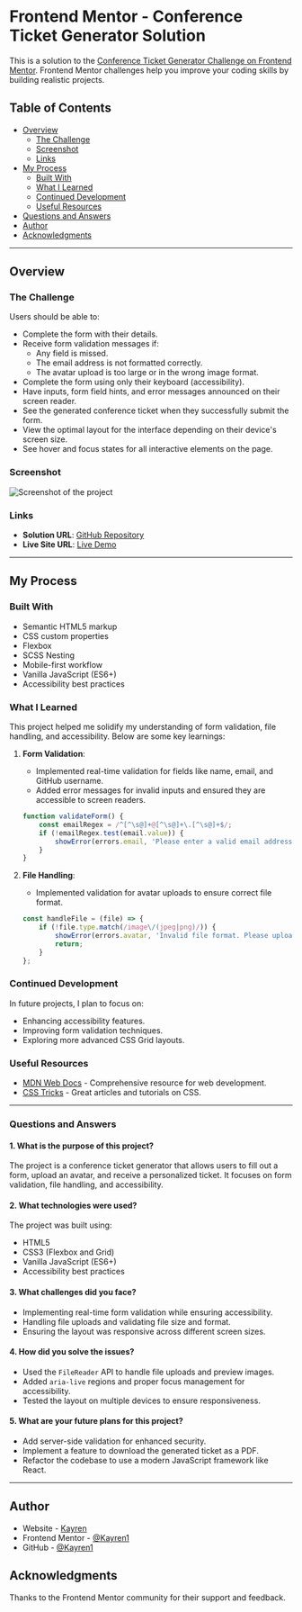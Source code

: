 # Frontend Mentor - Conference Ticket Generator Solution

This is a solution to the [Conference Ticket Generator Challenge on Frontend Mentor](https://www.frontendmentor.io/challenges/conference-ticket-generator-oq5gFIU12w). Frontend Mentor challenges help you improve your coding skills by building realistic projects.

## Table of Contents

- [Overview](#overview)
  - [The Challenge](#the-challenge)
  - [Screenshot](#screenshot)
  - [Links](#links)
- [My Process](#my-process)
  - [Built With](#built-with)
  - [What I Learned](#what-i-learned)
  - [Continued Development](#continued-development)
  - [Useful Resources](#useful-resources)
- [Questions and Answers](#questions-and-answers)
- [Author](#author)
- [Acknowledgments](#acknowledgments)

---

## Overview

### The Challenge

Users should be able to:

- Complete the form with their details.
- Receive form validation messages if:
  - Any field is missed.
  - The email address is not formatted correctly.
  - The avatar upload is too large or in the wrong image format.
- Complete the form using only their keyboard (accessibility).
- Have inputs, form field hints, and error messages announced on their screen reader.
- See the generated conference ticket when they successfully submit the form.
- View the optimal layout for the interface depending on their device's screen size.
- See hover and focus states for all interactive elements on the page.

### Screenshot

![Screenshot of the project](./assets/images/screenshot.jpg)

### Links

- **Solution URL**: [GitHub Repository](https://github.com/Kayren1/spork.github.io.git)
- **Live Site URL**: [Live Demo](https://kayren1.github.io/spork.github.io/)

---

## My Process

### Built With

- Semantic HTML5 markup
- CSS custom properties
- Flexbox
- SCSS Nesting
- Mobile-first workflow
- Vanilla JavaScript (ES6+)
- Accessibility best practices

### What I Learned

This project helped me solidify my understanding of form validation, file handling, and accessibility. Below are some key learnings:

1. **Form Validation**:
   - Implemented real-time validation for fields like name, email, and GitHub username.
   - Added error messages for invalid inputs and ensured they are accessible to screen readers.

   ```javascript
   function validateForm() {
       const emailRegex = /^[^\s@]+@[^\s@]+\.[^\s@]+$/;
       if (!emailRegex.test(email.value)) {
           showError(errors.email, 'Please enter a valid email address');
       }
   }
   ```

2. **File Handling**:
   - Implemented validation for avatar uploads to ensure correct file format.

   ```javascript
   const handleFile = (file) => {
       if (!file.type.match(/image\/(jpeg|png)/)) {
           showError(errors.avatar, 'Invalid file format. Please upload JPG or PNG.');
           return;
       }
   };
   ```

### Continued Development

In future projects, I plan to focus on:

- Enhancing accessibility features.
- Improving form validation techniques.
- Exploring more advanced CSS Grid layouts.

### Useful Resources

- [MDN Web Docs](https://developer.mozilla.org/en-US/) - Comprehensive resource for web development.
- [CSS Tricks](https://css-tricks.com/) - Great articles and tutorials on CSS.

---

### Questions and Answers

#### **1. What is the purpose of this project?**
The project is a conference ticket generator that allows users to fill out a form, upload an avatar, and receive a personalized ticket. It focuses on form validation, file handling, and accessibility.

#### **2. What technologies were used?**
The project was built using:
- HTML5
- CSS3 (Flexbox and Grid)
- Vanilla JavaScript (ES6+)
- Accessibility best practices

#### **3. What challenges did you face?**
- Implementing real-time form validation while ensuring accessibility.
- Handling file uploads and validating file size and format.
- Ensuring the layout was responsive across different screen sizes.

#### **4. How did you solve the issues?**
- Used the `FileReader` API to handle file uploads and preview images.
- Added `aria-live` regions and proper focus management for accessibility.
- Tested the layout on multiple devices to ensure responsiveness.

#### **5. What are your future plans for this project?**
- Add server-side validation for enhanced security.
- Implement a feature to download the generated ticket as a PDF.
- Refactor the codebase to use a modern JavaScript framework like React.

---

## Author

- Website - [Kayren](https://www.your-site.com)
- Frontend Mentor - [@Kayren1](https://www.frontendmentor.io/profile/Kayren1)
- GitHub - [@Kayren1](https://github.com/Kayren1)

## Acknowledgments

Thanks to the Frontend Mentor community for their support and feedback.
